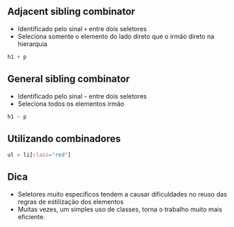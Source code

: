 ## Adjacent sibling combinator

* Identificado pelo sinal ` + ` entre dois seletores
* Seleciona somente o elemento do lado direto que o irmão direto na hierarquia

```css
h1 + p
```

## General sibling combinator

* Identificado pelo sinal ` ~ ` entre dois seletores
* Seleciona todos os elementos irmão

```css
h1 ~ p
```

## Utilizando combinadores

```css
ul > li[class="red"]
```

## Dica

* Seletores muito específicos tendem a causar dificuldades no reuso das regras
de estilização dos elementos
* Muitas vezes, um simples uso de classes, torna o trabalho muito mais eficiente.